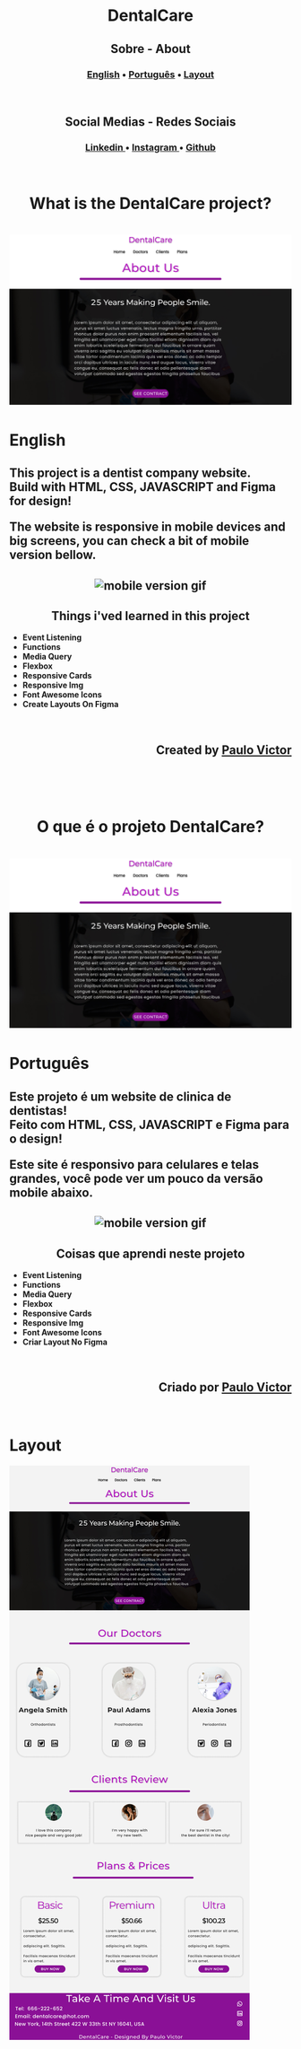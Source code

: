 <h1 align="center">DentalCare</h1>

<h2 align="center">Sobre - About</h2>

<h3 align="center">

[English](#english) • [Português](#portuges) • [Layout](#layout)
</h3>

<br>

<h2 align="center">Social Medias - Redes Sociais<br> </h2>

<h3 align="center"><a href="https://www.linkedin.com/in/paulovictorpbi/">
Linkedin 
</a> •
<a href="https://www.instagram.com/paulopbi_/">
Instagram 
</a> •
<a href="https://github.com/Paulpbi">
Github
</a> 
</h3>

<br>

<h1 align="center">What is the DentalCare project?</h1>

<h1 align="center">
    <img alt="Projeto Gif" title="Gif" src="./assets/HomePage.jpg">
</h1>

 # English

<h2 align="left"> 

This project is a dentist company website. <br>
Build with **HTML**, **CSS**, **JAVASCRIPT** and **Figma** for design!

The website is responsive in mobile devices and big screens, you can check a bit of mobile version bellow.
</h2>

<h2 align="center">
<img alt="mobile version gif" src="assets/DentalCare.gif">
</h2>

<h2 align="center">Things i'ved learned in this project</h2>

- **Event Listening**
- **Functions**
- **Media Query**
- **Flexbox**
- **Responsive Cards**
- **Responsive Img**
- **Font Awesome Icons**
- **Create Layouts On Figma**
<br>

<h2 align="right">Created by <a href="https://www.instagram.com/paulopbi_/">Paulo Victor</a></h2>

<br><br><br>

<h1 align="center">O que é o projeto DentalCare?</h1>

<h1 align="center">
    <img alt="Projeto Gif" title="Gif" src="./assets/HomePage.jpg">
</h1>

# Português

<h2 align="left"> 

Este projeto é um website de clinica de dentistas! <br>
Feito com **HTML**, **CSS**, **JAVASCRIPT** e **Figma** para o design!

Este site é responsivo para celulares e telas grandes, você pode ver um pouco da versão mobile abaixo.
</h2>

<h2 align="center">
<img alt="mobile version gif" src="assets/DentalCare.gif">
</h2>

<h2 align="center">Coisas que aprendi neste projeto</h2>

- **Event Listening**
- **Functions**
- **Media Query**
- **Flexbox**
- **Responsive Cards**
- **Responsive Img**
- **Font Awesome Icons**
- **Criar Layout No Figma**
<br>

<h2 align="right">Criado por <a href="https://www.instagram.com/paulopbi_/">Paulo Victor</a></h2>
<br>

# Layout

<img src="assets/DentalCare_Desktop.jpg">
